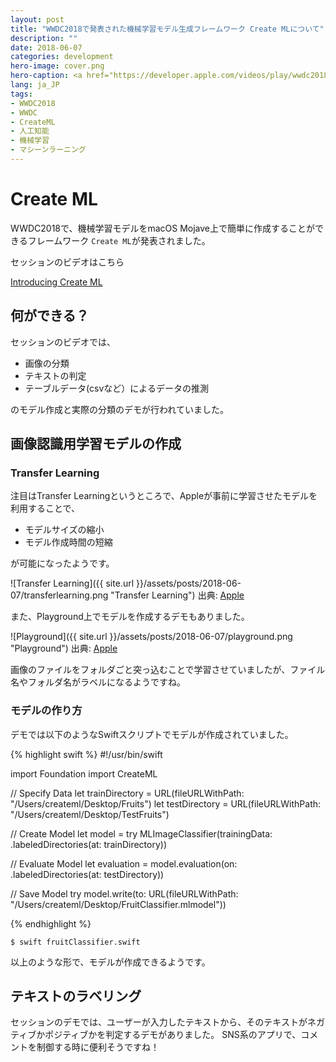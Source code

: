```yaml
---
layout: post
title: "WWDC2018で発表された機械学習モデル生成フレームワーク Create MLについて"
description: ""
date: 2018-06-07
categories: development
hero-image: cover.png
hero-caption: <a href="https://developer.apple.com/videos/play/wwdc2018/703/">Apple Webサイト</a>よりスクリーンショット
lang: ja_JP
tags:
- WWDC2018
- WWDC
- CreateML
- 人工知能
- 機械学習
- マシーンラーニング
---
```


# Create ML

WWDC2018で、機械学習モデルをmacOS Mojave上で簡単に作成することができるフレームワーク `Create ML`が発表されました。

セッションのビデオはこちら

[Introducing Create ML](https://developer.apple.com/videos/play/wwdc2018/703/)

## 何ができる？

セッションのビデオでは、

- 画像の分類
- テキストの判定
- テーブルデータ(csvなど）によるデータの推測

のモデル作成と実際の分類のデモが行われていました。


## 画像認識用学習モデルの作成

### Transfer Learning

注目はTransfer Learningというところで、Appleが事前に学習させたモデルを利用することで、

- モデルサイズの縮小
- モデル作成時間の短縮

が可能になったようです。

![Transfer Learning]({{ site.url }}/assets/posts/2018-06-07/transferlearning.png "Transfer Learning")
出典: [Apple](https://developer.apple.com/videos/play/wwdc2018/703/)

また、Playground上でモデルを作成するデモもありました。

![Playground]({{ site.url }}/assets/posts/2018-06-07/playground.png "Playground")
出典: [Apple](https://developer.apple.com/videos/play/wwdc2018/703/)


画像のファイルをフォルダごと突っ込むことで学習させていましたが、ファイル名やフォルダ名がラベルになるようですね。

### モデルの作り方

デモでは以下のようなSwiftスクリプトでモデルが作成されていました。

{% highlight swift %}
#!/usr/bin/swift

import Foundation
import CreateML

// Specify Data
let trainDirectory = URL(fileURLWithPath: "/Users/createml/Desktop/Fruits")
let testDirectory = URL(fileURLWithPath: "/Users/createml/Desktop/TestFruits")

// Create Model
let model = try MLImageClassifier(trainingData: .labeledDirectories(at: trainDirectory))

// Evaluate Model
let evaluation = model.evaluation(on: .labeledDirectories(at: testDirectory))

// Save Model
try model.write(to: URL(fileURLWithPath: "/Users/createml/Desktop/FruitClassifier.mlmodel"))

{% endhighlight %}

`$ swift fruitClassifier.swift`

以上のような形で、モデルが作成できるようです。


## テキストのラベリング

セッションのデモでは、ユーザーが入力したテキストから、そのテキストがネガティブかポジティブかを判定するデモがありました。
SNS系のアプリで、コメントを制御する時に便利そうですね！



